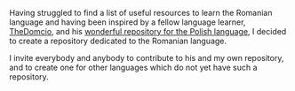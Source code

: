 Having struggled to find a list of useful resources to learn the Romanian
language and having been inspired by a fellow language learner,
[TheDomcio](https://github.com/TheDomcio), and his
[wonderful repository for the Polish language](https://github.com/TheDomcio/WonderfulPolishLanguage),
I decided to create a repository dedicated to the Romanian language.

I invite everybody and anybody to contribute to his and my own repository, and
to create one for other languages which do not yet have such a repository.
